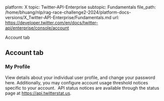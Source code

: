platform: X
topic: Twitter-API-Enterprise
subtopic: Fundamentals
file_path: /home/bhuang/nlp/rag-race-challenge2-2024/platform-docs-versions/X_Twitter-API-Enterprise/Fundamentals.md
url: https://developer.twitter.com/en/docs/twitter-api/enterprise/console/account

Account tab

## Account tab

### My Profile

View details about your individual user profile, and change your password here. Additionally, you may configure account usage threshold notices specific to your account.  API status notices are available through the status page at https://api.twitterstat.us.